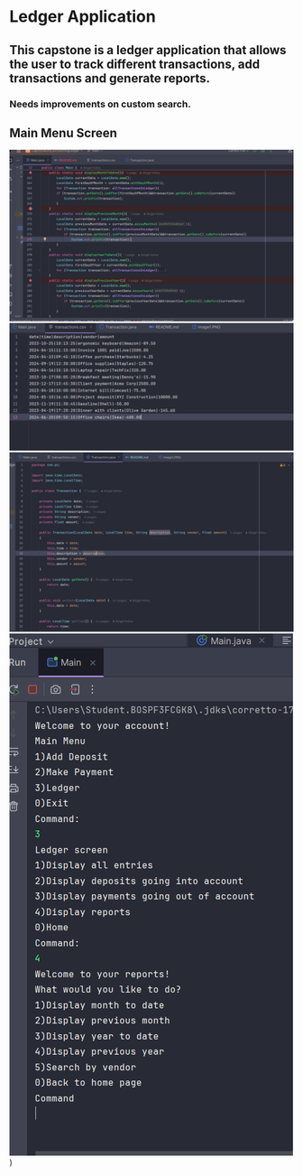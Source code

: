 # Ledger Application
## This capstone is a ledger application that allows the user to track different transactions, add transactions and generate reports.
### Needs improvements on custom search.
## Main Menu Screen
![Code](image1.PNG) ![image2.PNG](image2.PNG)![image3.PNG](image3.PNG)![image4.PNG](image4.PNG))